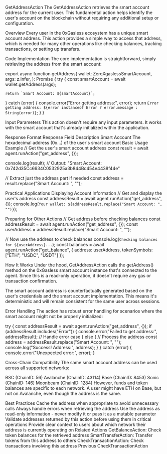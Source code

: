 GetAddressAction
The GetAddressAction retrieves the smart account address for the current user. This fundamental action helps identify the user's account on the blockchain without requiring any additional setup or configuration.

Overview
Every user in the 0xGasless ecosystem has a unique smart account address. This action provides a simple way to access that address, which is needed for many other operations like checking balances, tracking transactions, or setting up transfers.

Code Implementation
The core implementation is straightforward, simply retrieving the address from the smart account:

export async function getAddress(
  wallet: ZeroXgaslessSmartAccount,
  args: z.infer<typeof GetAddressInput>,
): Promise<string> {
  try {
    const smartAccount = await wallet.getAddress(args);

    return `Smart Account: ${smartAccount}`;
  } catch (error) {
    console.error("Error getting address:", error);
    return `Error getting address: ${error instanceof Error ? error.message : String(error)}`;
  }
}


Input Parameters
This action doesn't require any input parameters. It works with the smart account that's already initialized within the application.

Response Format
Response Field	Description
Smart Account	The hexadecimal address (0x...) of the user's smart account
Basic Usage Example
// Get the user's smart account address
const result = await agent.runAction("get_address", {});

console.log(result);
// Output: "Smart Account: 0x742d35Cc6634C0532925a3b844Bc454e4438f44e"

// Extract just the address part if needed
const address = result.replace("Smart Account: ", "");

Practical Applications
Displaying Account Information
// Get and display the user's address
const addressResult = await agent.runAction("get_address", {});
console.log(`Your wallet: ${addressResult.replace("Smart Account: ", "")}`);

Preparing for Other Actions
// Get address before checking balances
const addressResult = await agent.runAction("get_address", {});
const userAddress = addressResult.replace("Smart Account: ", "");

// Now use the address to check balances
console.log(`Checking balances for ${userAddress}...`);
const balances = await agent.runAction("get_balance", {
  address: userAddress,
  tokenSymbols: ["ETH", "USDC", "USDT"]
});

How It Works
Under the hood, GetAddressAction calls the getAddress() method on the 0xGasless smart account instance that's connected to the agent. Since this is a read-only operation, it doesn't require any gas or transaction confirmation.

The smart account address is counterfactually generated based on the user's credentials and the smart account implementation. This means it's deterministic and will remain consistent for the same user across sessions.

Error Handling
The action has robust error handling for scenarios where the smart account might not be properly initialized:

try {
  const addressResult = await agent.runAction("get_address", {});
  if (addressResult.includes("Error")) {
    console.error("Failed to get address:", addressResult);
    // Handle error case
  } else {
    // Process the address
    const address = addressResult.replace("Smart Account: ", "");
    console.log("Success! Address:", address);
  }
} catch (error) {
  console.error("Unexpected error:", error);
}

Cross-Chain Compatibility
The same smart account address can be used across all supported networks:

BSC (ChainID: 56)
Avalanche (ChainID: 43114)
Base (ChainID: 8453)
Sonic (ChainID: 146)
Moonbeam (ChainID: 1284)
However, funds and token balances are specific to each network. A user might have ETH on Base, but not on Avalanche, even though the address is the same.

Best Practices
Cache the address when appropriate to avoid unnecessary calls
Always handle errors when retrieving the address
Use the address as read-only information - never modify it or pass it as a mutable parameter
Validate addresses returned by this action before using them in critical operations
Provide clear context to users about which network their address is currently operating on
Related Actions
GetBalanceAction: Check token balances for the retrieved address
SmartTransferAction: Transfer tokens from this address to others
CheckTransactionAction: Check transactions involving this address
Previous
CheckTransactionAction
